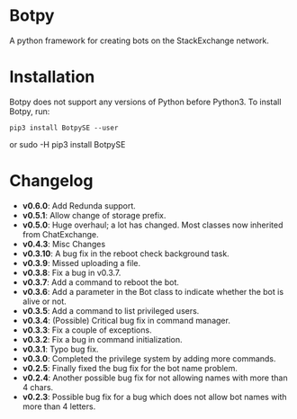 # Botpy

A python framework for creating bots on the StackExchange network. 

# Installation

Botpy does not support any versions of Python before Python3. To install Botpy, run:

    pip3 install BotpySE --user

or
    sudo -H pip3 install BotpySE

# Changelog

 - **v0.6.0**: Add Redunda support.
 - **v0.5.1**: Allow change of storage prefix.
 - **v0.5.0**: Huge overhaul; a lot has changed. Most classes now inherited from ChatExchange.
 - **v0.4.3**: Misc Changes
 - **v0.3.10**: A bug fix in the reboot check background task.
 - **v0.3.9**: Missed uploading a file.
 - **v0.3.8**: Fix a bug in v0.3.7.
 - **v0.3.7**: Add a command to reboot the bot.
 - **v0.3.6**: Add a parameter in the Bot class to indicate whether the bot is alive or not.
 - **v0.3.5**: Add a command to list privileged users.
 - **v0.3.4**: (Possible) Critical bug fix in command manager.
 - **v0.3.3**: Fix a couple of exceptions.
 - **v0.3.2**: Fix a bug in command initialization. 
 - **v0.3.1**: Typo bug fix.
 - **v0.3.0**: Completed the privilege system by adding more commands.
 - **v0.2.5**: Finally fixed the bug fix for the bot name problem.
 - **v0.2.4**: Another possible bug fix for not allowing names with more than 4 chars.
 - **v0.2.3**: Possible bug fix for a bug which does not allow bot names with more than 4 letters.
